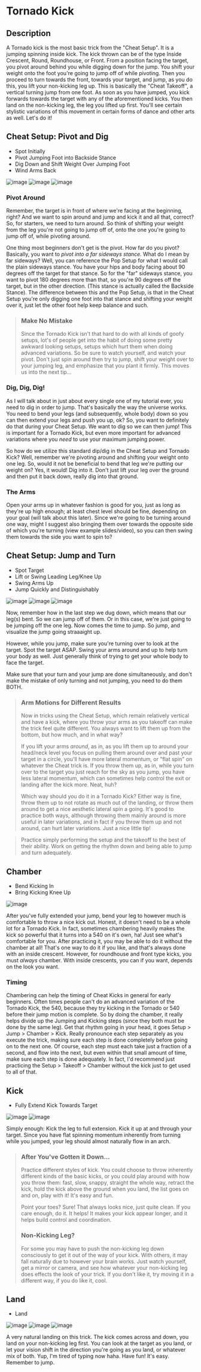 # Tornado Kick


## Description

A Tornado kick is the most basic trick from the "Cheat Setup". It is a jumping spinning inside kick. The kick thrown can be of the type Inside Crescent, Round, Roundhouse, or Front. From a position facing the target, you pivot around behind you while digging down for the jump. You shift your weight onto the foot you're going to jump off of while pivoting. Then you proceed to turn towards the front, towards your target, and jump, as you do this, you lift your non-kicking leg up. This is basically the "Cheat Takeoff", a vertical turning jump from one foot. As soon as you have jumped, you kick forwards towards the target with any of the aforementioned kicks. You then land on the non-kicking leg, the leg you lifted up first. You'll see certain stylistic variations of this movement in certain forms of dance and other arts as well. Let's do it!

## Cheat Setup: Pivot and Dig

* Spot Initially
* Pivot Jumping Foot into Backside Stance
* Dig Down and Shift Weight Over Jumping Foot
* Wind Arms Back


![image](images/TornadoKick/TornadoKick_1_0001.jpg "") ![image](images/TornadoKick/TornadoKick_1_0002.jpg "") ![image](images/TornadoKick/TornadoKick_1_0003.jpg "")

### Pivot Around

Remember, the target is in front of where we're facing at the beginning, right? And we want to spin around and jump and kick it and all that, correct? So, for starters, we need to turn around. So think of shifting your weight from the leg you're not going to jump off of, onto the one you're going to jump off of, while pivoting around.

One thing most beginners don't get is the pivot. How far do you pivot? Basically, you want to <i>pivot into a far sideways stance.</i> What do I mean by far sideways? Well, you can reference the Pop Setup for what I would call the plain sideways stance. You have your hips and body facing about 90 degrees off the target for that stance. So for the "far" sideways stance, you want to pivot 180 degrees more than that, so you're 90 degrees off the target, but in the other direction. (This stance is actually called the Backside Stance). The difference between this and the Pop Setup, is that in the Cheat Setup you're only digging one foot into that stance and shifting your weight over it, just let the other foot help keep balance and such.
>### Make No Mistake
>Since the Tornado Kick isn't that hard to do with all kinds of goofy setups, lot's of people get into the habit of doing some pretty awkward looking setups, setups which hurt them when doing advanced variations. So be sure to watch yourself, and watch your pivot. Don't just spin around then try to jump, shift your weight over to your jumping leg, and emphasize that you plant it firmly. This moves us into the next tip...

### Dig, Dig, Dig!

As I will talk about in just about every single one of my tutorial ever, you need to dig in order to jump. That's basically the way the universe works. You need to bend your legs (and subsequently, whole body) down so you can then extend your legs and push you up, ok? So, you want to definitely do that during your Cheat Setup. We want to dig so we can then jump! This is important for a Tornado Kick, but even more important for advanced variations where you <i>need</i> to use your maximum jumping power.

So how do we utilize this standard dip/dig in the Cheat Setup and Tornado Kick? Well, remember we're pivoting around and shifting your weight onto one leg. So, would it not be beneficial to bend that leg we're putting our weight on? Yes, it would! Dig into it. Don't just lift your leg over the ground and then put it back down, really dig into that ground.
### The Arms

Open your arms up in whatever fashion is good for you, just as long as they're up high enough; at least chest level should be fine, depending on your goal (will talk about this later). Since we're going to be turning around one way, might I suggest also bringing them over towards the opposite side of which you're turning (view example slides/video), so you can then swing them towards the side you want to spin to?

## Cheat Setup: Jump and Turn

* Spot Target
* Lift or Swing Leading Leg/Knee Up
* Swing Arms Up
* Jump Quickly and Distinguishably


![image](images/TornadoKick/TornadoKick_1_0004.jpg "") ![image](images/TornadoKick/TornadoKick_1_0005.jpg "") ![image](images/TornadoKick/TornadoKick_1_0006.jpg "")

Now, remember how in the last step we dug down, which means that our leg(s) bent. So we can jump off of them. Or in this case, we're just going to be jumping off the one leg. Now comes the time to jump. So jump, and visualize the jump going straaaight up.

However, while you jump, make sure you're turning over to look at the target. Spot the target ASAP. Swing your arms around and up to help turn your body as well. Just generally think of trying to get your whole body to face the target.

Make sure that your turn and your jump are done simultaneously, and don't make the mistake of only turning and not jumping, you need to do them BOTH.

>### Arm Motions for Different Results
>Now in tricks using the Cheat Setup, which remain relatively vertical and have a kick, where you throw your arms as you takeoff can make the trick feel quite different. You always want to lift them up from the bottom, but how much, and in what way?
>
>If you lift your arms <i>around</i>, as in, as you lift them up to around your head/neck level you focus on pulling them around over and past your target in a circle, you'll have more lateral momentum, or "flat spin" on whatever the Cheat trick is. If you throw them up, as in, while you turn over to the target you just reach for the sky as you jump, you have less lateral momentum, which can sometimes help control the exit or landing after the kick more. Neat, huh?
>
>Which way should you do it in a Tornado Kick? Either way is fine, throw them up to not rotate as much out of the landing, or throw them around to get a nice aesthetic lateral spin a going. It's good to practice both ways, although throwing them mainly around is more useful in later variations, and in fact if you throw them up and not around, can hurt later variations. Just a nice little tip!

>Practice simply performing the setup and the takeoff to the best of their ability. Work on getting the rhythm down and being able to jump and turn adequately.

## Chamber

* Bend Kicking In
* Bring Kicking Knee Up


![image](images/TornadoKick/TornadoKick_1_0007.jpg "")

After you've fully extended your jump, bend your leg to however much is comfortable to throw a nice kick out. Honest, it doesn't need to be a whole lot for a Tornado Kick. In fact, sometimes chambering heavily makes the kick so powerful that it turns into a 540 on it's own, ha! Just see what's comfortable for you. After practicing it, you may be able to do it without the chamber at all! That's one way to do it if you like, and that's always done with an inside crescent. However, for roundhouse and front type kicks, you must <i>always</i> chamber. With inside crescents, you can if you want, depends on the look you want.
### Timing

Chambering can help the timing of Cheat Kicks in general for early beginners. Often times people can't do an advanced variation of the Tornado Kick, the 540, because they try kicking in the Tornado or 540 before their jump motion is complete. So by doing the chamber, it really helps divide up the Jumping and Kicking steps (since they both must be done by the same leg). Get that rhythm going in your head, it goes Setup > Jump > Chamber > Kick. Really pronounce each step separately as you execute the trick, making sure each step is done completely before going on to the next one. Of course, each step must each take just a fraction of a second, and flow into the next, but even within that small amount of time, make sure each step is done adequately. In fact, I'd recommend just practicing the Setup > Takeoff > Chamber without the kick just to get used to all of that.

## Kick

* Fully Extend Kick Towards Target


![image](images/TornadoKick/TornadoKick_1_0008.jpg "") ![image](images/TornadoKick/TornadoKick_1_0009.jpg "")

Simply enough: Kick the leg to full extension. Kick it up at and through your target. Since you have flat spinning momentum inherently from turning while you jumped, your leg should almost naturally flow in an arch.
>### After You've Gotten it Down...
>Practice different styles of kick. You could choose to throw inherently different kinds of the basic kicks, or you could play around with how you throw them: fast, slow, snappy, straight the whole way, retract the kick, hold the kick above the ground when you land, the list goes on and on, play with it! It's easy and fun.
>
>Point your toes? Sure! That always looks nice, just quite clean. If you care enough, do it. It helps! It makes your kick appear longer, and it helps build control and coordination.
>### Non-Kicking Leg?
>For some you may have to push the non-kicking leg down consciously to get it out of the way of your kick. With others, it may fall naturally due to however your brain works. Just watch yourself, get a mirror or camera, and see how whatever your non-kicking leg does effects the look of your trick. If you don't like it, try moving it in a different way, if you do like it, cool.

## Land

* Land


![image](images/TornadoKick/TornadoKick_1_0010.jpg "") ![image](images/TornadoKick/TornadoKick_1_0011.jpg "") ![image](images/TornadoKick/TornadoKick_1_0012.jpg "")

A very natural landing on this trick. The kick comes across and down, you land on your non-kicking leg first. You can look at the target as you land, or let your vision shift in the direction you're going as you land, or whatever mix of both.
Yup, I'm tired of typing now haha. Have fun! It's easy. Remember to jump.

